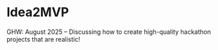 # Idea2MVP
GHW: August 2025 – Discussing how to create high-quality hackathon projects that are realistic!
